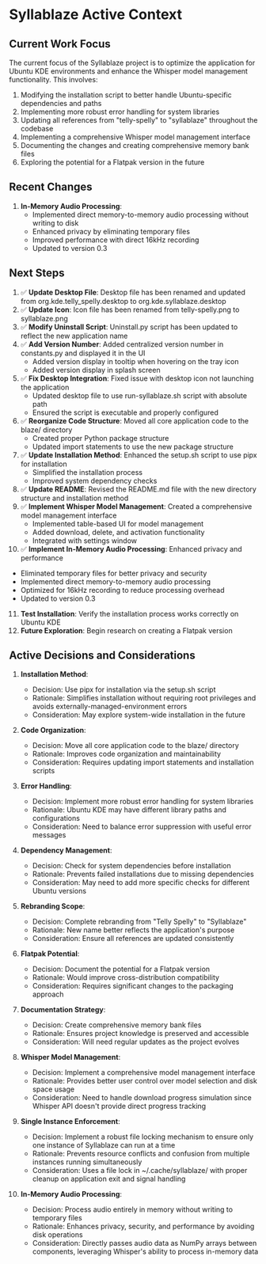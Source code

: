 # Syllablaze Active Context

## Current Work Focus

The current focus of the Syllablaze project is to optimize the application for Ubuntu KDE environments and enhance the Whisper model management functionality. This involves:

1. Modifying the installation script to better handle Ubuntu-specific dependencies and paths
2. Implementing more robust error handling for system libraries
3. Updating all references from "telly-spelly" to "syllablaze" throughout the codebase
4. Implementing a comprehensive Whisper model management interface
5. Documenting the changes and creating comprehensive memory bank files
6. Exploring the potential for a Flatpak version in the future

## Recent Changes

1. **In-Memory Audio Processing**:
   - Implemented direct memory-to-memory audio processing without writing to disk
   - Enhanced privacy by eliminating temporary files
   - Improved performance with direct 16kHz recording
   - Updated to version 0.3

## Next Steps

1. ✅ **Update Desktop File**: Desktop file has been renamed and updated from org.kde.telly_spelly.desktop to org.kde.syllablaze.desktop
2. ✅ **Update Icon**: Icon file has been renamed from telly-spelly.png to syllablaze.png
3. ✅ **Modify Uninstall Script**: Uninstall.py script has been updated to reflect the new application name
4. ✅ **Add Version Number**: Added centralized version number in constants.py and displayed it in the UI
   - Added version display in tooltip when hovering on the tray icon
   - Added version display in splash screen
5. ✅ **Fix Desktop Integration**: Fixed issue with desktop icon not launching the application
   - Updated desktop file to use run-syllablaze.sh script with absolute path
   - Ensured the script is executable and properly configured
6. ✅ **Reorganize Code Structure**: Moved all core application code to the blaze/ directory
   - Created proper Python package structure
   - Updated import statements to use the new package structure
7. ✅ **Update Installation Method**: Enhanced the setup.sh script to use pipx for installation
   - Simplified the installation process
   - Improved system dependency checks
8. ✅ **Update README**: Revised the README.md file with the new directory structure and installation method
9. ✅ **Implement Whisper Model Management**: Created a comprehensive model management interface
   - Implemented table-based UI for model management
   - Added download, delete, and activation functionality
   - Integrated with settings window
10. ✅ **Implement In-Memory Audio Processing**: Enhanced privacy and performance
   - Eliminated temporary files for better privacy and security
   - Implemented direct memory-to-memory audio processing
   - Optimized for 16kHz recording to reduce processing overhead
   - Updated to version 0.3
11. **Test Installation**: Verify the installation process works correctly on Ubuntu KDE
12. **Future Exploration**: Begin research on creating a Flatpak version

## Active Decisions and Considerations

1. **Installation Method**:
   - Decision: Use pipx for installation via the setup.sh script
   - Rationale: Simplifies installation without requiring root privileges and avoids externally-managed-environment errors
   - Consideration: May explore system-wide installation in the future

2. **Code Organization**:
   - Decision: Move all core application code to the blaze/ directory
   - Rationale: Improves code organization and maintainability
   - Consideration: Requires updating import statements and installation scripts

3. **Error Handling**:
   - Decision: Implement more robust error handling for system libraries
   - Rationale: Ubuntu KDE may have different library paths and configurations
   - Consideration: Need to balance error suppression with useful error messages

4. **Dependency Management**:
   - Decision: Check for system dependencies before installation
   - Rationale: Prevents failed installations due to missing dependencies
   - Consideration: May need to add more specific checks for different Ubuntu versions

5. **Rebranding Scope**:
   - Decision: Complete rebranding from "Telly Spelly" to "Syllablaze"
   - Rationale: New name better reflects the application's purpose
   - Consideration: Ensure all references are updated consistently

6. **Flatpak Potential**:
   - Decision: Document the potential for a Flatpak version
   - Rationale: Would improve cross-distribution compatibility
   - Consideration: Requires significant changes to the packaging approach

7. **Documentation Strategy**:
   - Decision: Create comprehensive memory bank files
   - Rationale: Ensures project knowledge is preserved and accessible
   - Consideration: Will need regular updates as the project evolves

8. **Whisper Model Management**:
    - Decision: Implement a comprehensive model management interface
    - Rationale: Provides better user control over model selection and disk space usage
    - Consideration: Need to handle download progress simulation since Whisper API doesn't provide direct progress tracking

9. **Single Instance Enforcement**:
     - Decision: Implement a robust file locking mechanism to ensure only one instance of Syllablaze can run at a time
     - Rationale: Prevents resource conflicts and confusion from multiple instances running simultaneously
     - Consideration: Uses a file lock in ~/.cache/syllablaze/ with proper cleanup on application exit and signal handling

10. **In-Memory Audio Processing**:
     - Decision: Process audio entirely in memory without writing to temporary files
     - Rationale: Enhances privacy, security, and performance by avoiding disk operations
     - Consideration: Directly passes audio data as NumPy arrays between components, leveraging Whisper's ability to process in-memory data